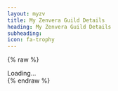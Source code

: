 ```yaml
---
layout: myzv
title: My Zenvera Guild Details
heading: My Zenvera Guild Details
subheading:
icon: fa-trophy
---
```

{% raw %}
<div id="details">Loading...</div>
<script src="js/purl.js"></script>
<script>
    $(document).ready( function() {
        var id = $.url().param('id');
        $.get('//myzv.herokuapp.com/view-guild.php?id=' + id, function( data ) { $( '#details' ).html( data ); });
    });
</script>
{% endraw %}